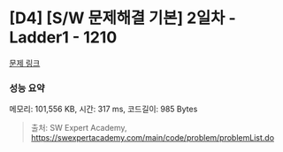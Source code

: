 # [D4] [S/W 문제해결 기본] 2일차 - Ladder1 - 1210 

[문제 링크](https://swexpertacademy.com/main/code/problem/problemDetail.do?contestProbId=AV14ABYKADACFAYh) 

### 성능 요약

메모리: 101,556 KB, 시간: 317 ms, 코드길이: 985 Bytes



> 출처: SW Expert Academy, https://swexpertacademy.com/main/code/problem/problemList.do